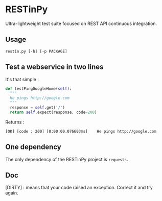 # RESTinPy
Ultra-lightweight test suite focused on REST API continuous integration.

## Usage
```shell
restin.py [-h] [-p PACKAGE]
```

## Test a webservice in two lines

It's that simple :

```python
def testPingGoogleHome(self):
  """
  He pings http://google.com
  """
  response = self.get('/')
  return self.expect(response, code=200)
```

Returns :

```shell
[OK] [code : 200] [0:00:00.076603ms]    He pings http://google.com
```

## One dependency

The only dependency of the RESTinPy project is `requests`.

## Doc

[DIRTY] : means that your code raised an exception. Correct it and try again.

